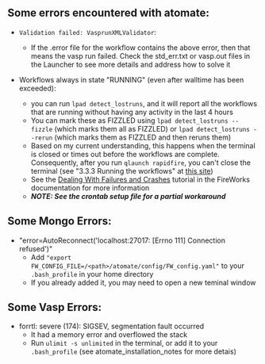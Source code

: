 ## Some errors encountered with atomate:

- `Validation failed: VasprunXMLValidator`:
  - If the .error file for the workflow contains the above error, then that means the vasp run failed. Check the std_err.txt or vasp.out files in the Launcher to see more details and address how to solve it

- Workflows always in state "RUNNING" (even after walltime has been exceeded):
  - you can run `lpad detect_lostruns`, and it will report all the workflows that are running without having any activity in the last 4 hours
  - You can mark these as FIZZLED using `lpad detect_lostruns --fizzle` (which marks them all as FIZZLED) or `lpad detect_lostruns --rerun` (which marks them as FIZZLED and then reruns them)
  - Based on my current understanding, this happens when the terminal is closed or times out before the workflows are complete. Consequently, after you run `qlaunch rapidfire`, you can't close the terminal (see "3.3.3 Running the workflows" at [this site](https://github.com/quanshengwu/MPWorks))
  - See the [Dealing With Failures and Crashes](https://materialsproject.github.io/fireworks/failures_tutorial.html#) tutorial in the FireWorks documentation for more information
  - ***NOTE: See the crontab setup file for a partial workaround***

## Some Mongo Errors:

- "error=AutoReconnect('localhost:27017: [Errno 111] Connection refused')"
  - Add `"export FW_CONFIG_FILE=/<path>/atomate/config/FW_config.yaml"` to your `.bash_profile` in your home directory
  - If you already added it, you may need to open a new teminal window

## Some Vasp Errors:

- forrtl: severe (174): SIGSEV, segmentation fault occurred
  - It had a memory error and overflowed the stack
  -   Run `ulimit -s unlimited` in the terminal, or add it to your `.bash_profile` (see atomate_installation_notes for more detais)
